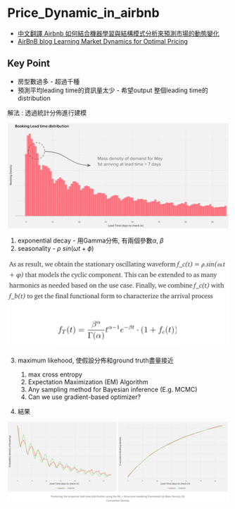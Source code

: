 # Price_Dynamic_in_airbnb
* [中文翻譯 Airbnb 如何結合機器學習與結構模式分析來預測市場的動態變化](https://medium.com/@tengyuanchang/airbnb-%E5%A6%82%E4%BD%95%E7%B5%90%E5%90%88%E6%A9%9F%E5%99%A8%E5%AD%B8%E7%BF%92%E8%88%87%E7%B5%90%E6%A7%8B%E6%A8%A1%E5%9E%8B%E4%BE%86%E9%A0%90%E6%B8%AC%E5%B8%82%E5%A0%B4%E7%9A%84%E5%8B%95%E6%85%8B%E8%AE%8A%E5%8C%96-a326ff9c2f5c)
* [AirBnB blog Learning Market Dynamics for Optimal Pricing](https://medium.com/airbnb-engineering/learning-market-dynamics-for-optimal-pricing-97cffbcc53e3)

## Key Point

* 房型數過多 - 超過千種
* 預測平均leading time的資訊量太少 - 希望output 整個leading time的distribution

解法 : 透過統計分佈進行建模

<img src='./images/Price_dynamic_1.png'></img>

1. exponential decay - 用Gamma分佈, 有兩個參數$\alpha$, $\beta$
2. seasonality - $\rho ~ sin(\omega t + \phi)$

<img src='./images/Price_dynamic_2.png'></img>

3. maximum likehood, 使假設分佈和ground truth盡量接近
   1. max cross entropy
   2. Expectation Maximization (EM) Algorithm
   3. Any sampling method for Bayesian inference (E.g. MCMC) 
   4. Can we use gradient-based optimizer?

4. 結果

<img src='./images/Price_dynamic_3.png'></img>